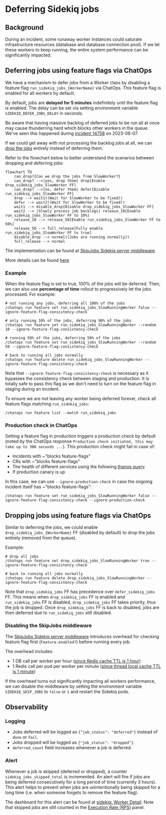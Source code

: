 # Deferring Sidekiq jobs

## Background

During an incident, some runaway worker instances could saturate infrastructure resources (database and database connection pool).
If we let these workers to keep running, the entire system performance can be significantly impacted.

## Deferring jobs using feature flags via ChatOps

We have a mechanism to defer jobs from a Worker class by disabling a feature flag `run_sidekiq_jobs_{WorkerName}` via ChatOps.
This feature flag is enabled for all workers by default.

By default, jobs are **delayed for 5 minutes** indefinitely until the feature flag is enabled. The delay can be set via
setting environment variable `SIDEKIQ_DEFER_JOBS_DELAY` in seconds.

Be aware that having massive backlog of deferred jobs to be run all at once may cause thunderring herd which blocks other workers in the queue.
We've seen this happened during [incident 14758](https://gitlab.com/gitlab-com/gl-infra/production/-/issues/14758#note_1426042281) on 2023-06-07.

If we could get away with not processing the backlog jobs at all, we can [drop the jobs](#dropping-jobs-using-feature-flags-via-chatops) entirely instead of deferring them.

Refer to the flowchart below to better understand the scenarios between dropping and deferring jobs:

```mermaid
flowchart TD
    can_drop?{Can we drop the jobs from SlowWorker?}
    can_drop? -->|yes, drop them| drop[Enable drop_sidekiq_jobs_SlowWorker FF]
    can_drop? -->|no, defer them| defer[Disable run_sidekiq_jobs_SlowWorker FF]
    drop --> wait1((Wait for SlowWorker to be fixed))
    defer --> wait2((Wait for SlowWorker to be fixed))
    wait1 --> disable_drop[Disable drop_sidekiq_jobs_SlowWorker FF]
    wait2 --> |Slowly process job backlogs| release_10[Enable run_sidekiq_jobs_SlowWorker FF to 10%]
    release_10 --> release_50[Enable run_sidekiq_jobs_SlowWorker FF to 50%]
    release_50 --> full_release[Fully enable run_sidekiq_jobs_SlowWorker FF to true]
    disable_drop --> normal([Jobs are running normally])
    full_release --> normal
```

The implementation can be found at [SkipJobs Sidekiq server middleware](https://gitlab.com/gitlab-org/gitlab/-/blob/master/lib/gitlab/sidekiq_middleware/skip_jobs.rb).

More details can be found [here](https://docs.gitlab.com/ee/development/feature_flags/#deferring-sidekiq-jobs)

### Example

When the feature flag is set to true, 100% of the jobs will be deferred. Then, we can also use **percentage of time** rollout
to progressively let the jobs processed. For example:

```shell
# not running any jobs, deferring all 100% of the jobs
/chatops run feature set run_sidekiq_jobs_SlowRunningWorker false --ignore-feature-flag-consistency-check

# only running 10% of the jobs, deferring 90% of the jobs
/chatops run feature set run_sidekiq_jobs_SlowRunningWorker --random 10 --ignore-feature-flag-consistency-check

# running 50% of the jobs, deferring 50% of the jobs
/chatops run feature set run_sidekiq_jobs_SlowRunningWorker --random 50 --ignore-feature-flag-consistency-check

# back to running all jobs normally
/chatops run feature delete run_sidekiq_jobs_SlowRunningWorker --ignore-feature-flag-consistency-check
```

Note that `--ignore-feature-flag-consistency-check` is necessary as it bypasses the consistency check between staging and production.
It is totally safe to pass this flag as we don't need to turn on the feature flag in staging during an incident.

To ensure we are not leaving any worker being deferred forever, check all feature flags matching `run_sidekiq_jobs`:

```shell
/chatops run feature list --match run_sidekiq_jobs
````

### Production check in ChatOps

Setting a feature flag in production triggers a production check by default (noted by the ChatOps response `Production check initiated, this may take up to 300 seconds ...`).
This production check might fail in case of:

- Incidents with ~"blocks feature-flags"
- CRs with ~"blocks feature-flags"
- The health of different services using the following [thanos query](https://thanos-query.ops.gitlab.net/graph?g0.expr=gitlab_deployment_health%3Aservice%7Benv%3D%22gprd%22%7D&g0.tab=0&g0.range_input=6h)
- If production canary is up

In this case, we can use `--ignore-production-check` in case the ongoing incident itself has ~"blocks feature-flags":

```
/chatops run feature set run_sidekiq_jobs_SlowRunningWorker false --ignore-feature-flag-consistency-check --ignore-production-check
```

## Dropping jobs using feature flags via ChatOps

Similar to deferring the jobs, we could enable `drop_sidekiq_jobs_{WorkerName}` FF (disabled by default) to drop the jobs entirely (removed from the queue).

Example:

```shell
# drop all jobs
/chatops run feature set drop_sidekiq_jobs_SlowRunningWorker true --ignore-feature-flag-consistency-check

# back to running all jobs normally
/chatops run feature delete drop_sidekiq_jobs_SlowRunningWorker --ignore-feature-flag-consistency-check
```

Note that `drop_sidekiq_jobs` FF has precedence over `defer_sidekiq_jobs` FF. This means when `drop_sidekiq_jobs` FF is enabled and `run_sidekiq_jobs` FF is disabled,
`drop_sidekiq_jobs` FF takes priority, thus the job is dropped. Once `drop_sidekiq_jobs` FF is back to disabled, jobs are then deferred due to `run_sidekiq_jobs` still disabled.

### Disabling the SkipJobs middleware

The [SkipJobs Sidekiq server middleware](https://gitlab.com/gitlab-org/gitlab/-/blob/master/lib/gitlab/sidekiq_middleware/skip_jobs.rb)
introduces overhead for checking feature flag first (`Feature.enabled?`) before running every job.

The overhead includes:

- 1 DB call per worker per hour ([since Redis cache TTL is 1 hour](https://gitlab.com/gitlab-org/gitlab/-/blob/47c8eca764c926ecdf0897f7b992353bb231b7c1/lib/feature.rb#L303))
- 1 Redis call per pod per worker per minute ([since thread local cache TTL is 1 minute](https://gitlab.com/gitlab-org/gitlab/-/blob/47c8eca764c926ecdf0897f7b992353bb231b7c1/lib/feature.rb#L310-310))

If the overhead turns out significantly impacting all workers performance, we can disable the middleware
by setting the environment variable `SIDEKIQ_SKIP_JOBS` to `false` or `1` and restart the Sidekiq pods.

## Observability

### Logging

- Jobs deferred will be logged as `{"job_status": "deferred"}` instead of `done` or `fail`.
- Jobs dropped will be logged as `{"job_status": "dropped"}`.
- `deferred_count` field increases whenever a job is deferred.

### Alert

Whenever a job is skipped (deferred or dropped), a counter `sidekiq_jobs_skipped_total` is incremented. An alert will fire
if jobs are being deferred consecutively for a long period of time (currently 3 hours). This alert helps to
prevent when jobs are unintentionally being skipped for a long time (i.e. when someone forgets to remove
the feature flag).

The dashboard for this alert can be found at [sidekiq: Worker Detail](https://dashboards.gitlab.net/d/sidekiq-worker-detail/sidekiq-worker-detail?orgId=1&viewPanel=2019205131).
Note that skipped jobs are still counted in the [Execution Rate (RPS)](https://dashboards.gitlab.net/d/sidekiq-worker-detail/sidekiq-worker-detail?orgId=1&viewPanel=3168042924)
panel.
